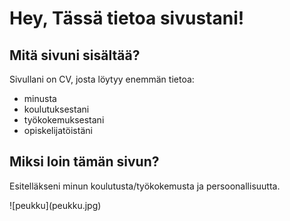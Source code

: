 # Hey, Tässä tietoa sivustani!
## Mitä sivuni sisältää?
Sivullani on CV, josta löytyy enemmän tietoa:
- minusta
- koulutuksestani
- työkokemuksestani
- opiskelijatöistäni

## Miksi loin tämän sivun?
<p>Esitelläkseni minun koulutusta/työkokemusta ja persoonallisuutta.</p>  
 ![peukku](peukku.jpg)
